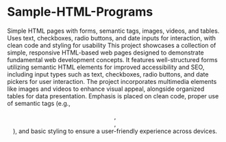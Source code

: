 # Sample-HTML-Programs
Simple HTML pages with forms, semantic tags, images, videos, and tables. Uses text, checkboxes, radio buttons, and date inputs for interaction, with clean code and styling for usability
This project showcases a collection of simple, responsive HTML-based web pages designed to demonstrate fundamental web development concepts. It features well-structured forms utilizing semantic HTML elements for improved accessibility and SEO, including input types such as text, checkboxes, radio buttons, and date pickers for user interaction. The project incorporates multimedia elements like images and videos to enhance visual appeal, alongside organized tables for data presentation. Emphasis is placed on clean code, proper use of semantic tags (e.g., <header>, <footer>, <article>), and basic styling to ensure a user-friendly experience across devices.
